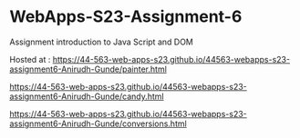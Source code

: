 
# WebApps-S23-Assignment-6
Assignment introduction to Java Script and DOM

Hosted at : https://44-563-web-apps-s23.github.io/44563-webapps-s23-assignment6-Anirudh-Gunde/painter.html

https://44-563-web-apps-s23.github.io/44563-webapps-s23-assignment6-Anirudh-Gunde/candy.html

https://44-563-web-apps-s23.github.io/44563-webapps-s23-assignment6-Anirudh-Gunde/conversions.html